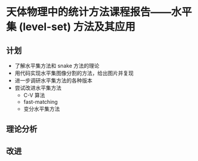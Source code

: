 # 天体物理中的统计方法课程报告——水平集 (level-set) 方法及其应用

## 计划
- 了解水平集方法和 snake 方法的理论
- 用代码实现水平集图像分割的方法，给出图片并复现
- 进一步调研水平集方法的各种版本
- 尝试改进水平集方法
  - C-V 算法
  - fast-matching
  - 变分水平集方法

## 理论分析
## 改进

